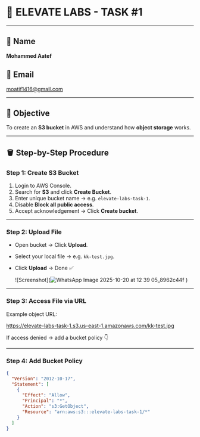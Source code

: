 # 🧠 ELEVATE LABS - TASK #1

---

## 🔷 Name
**Mohammed Aatef**

## 📧 Email
[moatif1416@gmail.com](mailto:moatif1416@gmail.com)

---

## 🧰 Objective
To create an **S3 bucket** in AWS and understand how **object storage** works.

---

## 🪣 Step-by-Step Procedure

### Step 1: Create S3 Bucket
1. Login to AWS Console.  
2. Search for **S3** and click **Create Bucket**.  
3. Enter unique bucket name → e.g. `elevate-labs-task-1`.  
4. Disable **Block all public access**.  
5. Accept acknowledgement → Click **Create bucket**.

---

### Step 2: Upload File
- Open bucket → Click **Upload**.  
- Select your local file → e.g. `kk-test.jpg`.  
- Click **Upload** → Done ✅

  ![Screenshot](![WhatsApp Image 2025-10-20 at 12 39 05_8962c44f](https://github.com/user-attachments/assets/d6e519bf-84c0-49f1-a007-74950e8aa984)
)


---

### Step 3: Access File via URL
Example object URL:

https://elevate-labs-task-1.s3.us-east-1.amazonaws.com/kk-test.jpg


If access denied → add a bucket policy 👇

---

### Step 4: Add Bucket Policy
```json
{
  "Version": "2012-10-17",
  "Statement": [
    {
      "Effect": "Allow",
      "Principal": "*",
      "Action": "s3:GetObject",
      "Resource": "arn:aws:s3:::elevate-labs-task-1/*"
    }
  ]
}
